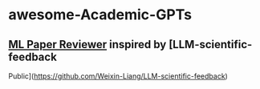 # awesome-Academic-GPTs
## [ML Paper Reviewer](https://chat.openai.com/g/g-thH81pNXQ-ml-paper-reviewer) inspired by [LLM-scientific-feedback
Public](https://github.com/Weixin-Liang/LLM-scientific-feedback)
